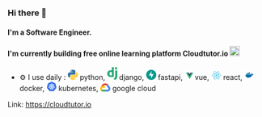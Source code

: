 ### Hi there 👋

#### I'm a Software Engineer.
#### I'm currently building free online learning platform Cloudtutor.io <img src="https://cloudtutor.io/favicon.ico"  width="20px" height="20px">

- ⚙️ I use daily : 
<img src="icons/python.svg"  width='20px'/> python, 
<img src="icons/django.svg"  width='20px'/> django,
<img src="icons/fastapi.svg"  width='20px'/> fastapi,
<img src="icons/vue.svg"  width='20px'/>vue,
<img src="icons/react.svg"  width='20px'/> react,
<img src="icons/docker.svg"  width='20px'/> docker,
<img src="icons/kubernetes.svg"  width='20px'/> kubernetes,
<img src="icons/google-cloud.svg"  width='20px'/> google cloud

Link: https://cloudtutor.io
